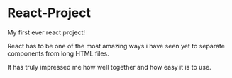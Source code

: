 # React-Project
My first ever react project!

React has to be one of the most amazing ways i have seen yet to separate components from long HTML files.

It has truly impressed me how well together and how easy it is to use.
